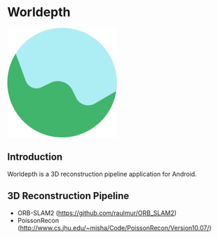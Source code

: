 ﻿# Worldepth
<a href="url"><img src="https://github.com/github12364/worldepth/blob/master/Design/WorldepthAssetsFolder/SVGLogo.svg" height="250" width="250" ></a>
## Introduction
Worldepth is a 3D reconstruction pipeline application for Android.

## 3D Reconstruction Pipeline
 - ORB-SLAM2 (https://github.com/raulmur/ORB_SLAM2)
 - PoissonRecon (http://www.cs.jhu.edu/~misha/Code/PoissonRecon/Version10.07/)
